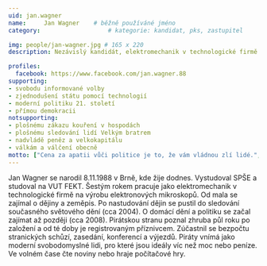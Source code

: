 ```yaml
---
uid: jan.wagner
name:     Jan Wagner  	# běžně používáné jméno
category:                 	# kategorie: kandidat, pks, zastupitel

img: people/jan-wagner.jpg # 165 x 220
description: Nezávislý kandidát, elektromechanik v technologické firmě na výrobu elektronových mikroskopů  	# kratký popis, max 160 znaků

profiles:
  facebook: https://www.facebook.com/jan.wagner.88
supporting:
- svobodu informované volby
- zjednodušení státu pomocí technologií
- moderní politiku 21. století
- přímou demokracii
notsupporting:
- plošnému zákazu kouření v hospodách
- plošnému sledování lidí Velkým bratrem
- nadvládě peněz a velkokapitálu
- válkám a válčení obecně
motto: ["Cena za apatii vůči politice je to, že vám vládnou zlí lidé.", "Platón"]
---
```


Jan Wagner se narodil 8.11.1988 v Brně, kde žije dodnes. Vystudoval SPŠE a studoval na VUT FEKT. Šestým rokem pracuje jako elektromechanik v technologické firmě na výrobu elektronových mikroskopů. Od mala se zajímal o dějiny a zeměpis. Po nastudování dějin se pustil do sledování současného světového dění (cca 2004). O domácí dění a politiku se začal zajímat až později (cca 2008). Pirátskou stranu poznal zhruba půl roku po založení a od té doby je registrovaným příznivcem. Zúčastnil se bezpočtu stranických schůzí, zasedání, konferencí a výjezdů. Piráty vnímá jako moderní svobodomyslné lidi, pro které jsou ideály víc než moc nebo peníze. Ve volném čase čte noviny nebo hraje počítačové hry.
